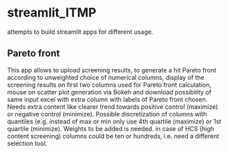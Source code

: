 # streamlit_ITMP
attempts to build streamlit apps for different usage.

## Pareto front
This app allows to upload screening results, to generate a hit Pareto front according to unweighted choice of numerical columns, display of the screening results on first two columns used for Pareto front calculation, mouse on scatter plot generation via Bokeh and download possibility of same input excel with extra column with labels of Pareto front chosen. Needs extra content like clearer trend towards positive control (maximize) or negative control (minimize). Possible discretization of columns with quantiles (e.g. instead of max or min only use 4th quartile (maximize) or 1st quartile (minimize). Weights to be added is needed. in case of HCS (high content screening) columns could be ten or hundreds, i.e. need a different selection tool.

